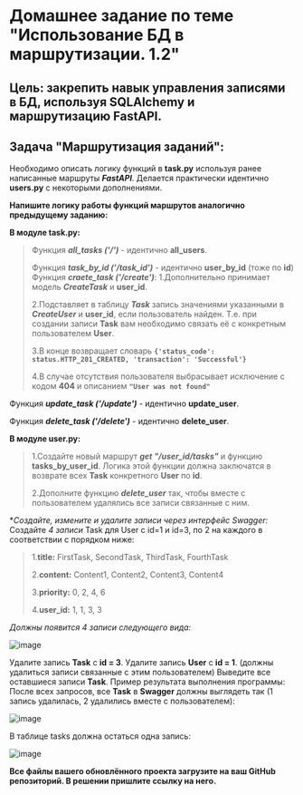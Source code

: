 # Домашнее задание по теме "Использование БД в маршрутизации. 1.2"

## Цель: закрепить навык управления записями в БД, используя SQLAlchemy и маршрутизацию FastAPI.

## Задача "Маршрутизация заданий":

Необходимо описать логику функций в **task.py** используя ранее написанные маршруты ***FastAPI***.
Делается практически идентично **users.py** с некоторыми дополнениями.

**Напишите логику работы функций маршрутов аналогично предыдущему заданию:**

**В модуле task.py:**

>Функция ***all_tasks ('/')*** - идентично **all_users**.
>
>Функция ***task_by_id ('/task_id')*** - идентично **user_by_id** (тоже по **id**)
Функция ***craete_task ('/create')***:
>1.Дополнительно принимает модель ***CreateTask*** и **user_id**.
>
>2.Подставляет в таблицу ***Task*** запись значениями указанными в ***CreateUser*** и **user_id**, если пользователь найден.
>Т.е. при создании записи **Task** вам необходимо связать её с конкретным пользователем **User**.
>
>3.В конце возвращает словарь **`{'status_code': status.HTTP_201_CREATED, 'transaction': 'Successful'}`**
>
>4.В случае отсутствия пользователя выбрасывает исключение с кодом **404** и описанием **`"User was not found"`**
>
Функция ***update_task ('/update')*** - идентично **update_user**.

Функция ***delete_task ('/delete')*** - идентично **delete_user**.

**В модуле user.py:**

>1.Создайте новый маршрут ***get "/user_id/tasks"*** и функцию **tasks_by_user_id**. Логика этой функции должна заключатся в возврате всех **Task** конкретного **User** по **id**.
>
>2.Дополните функцию ***delete_user*** так, чтобы вместе с пользователем удалялись все записи связанные с ним.

**Создайте, измените и удалите записи через интерфейс Swagger:*
Создайте *4 записи* Task для User с id=1 и id=3, по 2 на каждого в соответствии с порядком ниже:
>1.**title:** FirstTask, SecondTask, ThirdTask, FourthTask
>
>2.**content:** Content1, Content2, Content3, Content4
>
>3.**priority:** 0, 2, 4, 6
>
>4.**user_id:** 1, 1, 3, 3

*Должны появится 4 записи следующего вида:*

![image](https://github.com/user-attachments/assets/0cdf2941-4a45-46c8-9eab-507c19d55a20)


Удалите запись **Task** с **id = 3**.
Удалите запись **User** с **id = 1**. (должны удалиться записи связанные с этим пользователем)
Выведите все оставшиеся записи **Task**.
Пример результата выполнения программы:
После всех запросов, все **Task** в **Swagger** должны выглядеть так (1 запись удалилась, 2 удалились вместе с пользователем):

![image](https://github.com/user-attachments/assets/293117dd-bc51-484c-a17d-a862b4e20819)

В таблице tasks должна остаться одна запись:

![image](https://github.com/user-attachments/assets/36d9a346-5783-4bfb-a7ea-51132025a616)

**Все файлы вашего обновлённого проекта загрузите на ваш GitHub репозиторий. В решении пришлите ссылку на него.**

